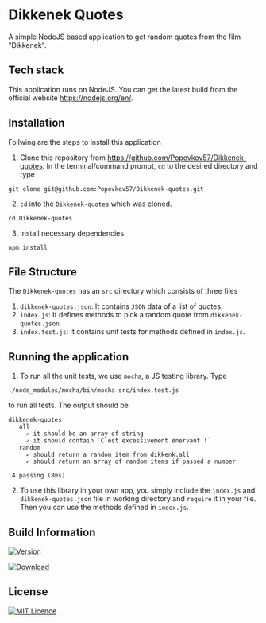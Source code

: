 # Dikkenek Quotes

A simple NodeJS based application to get random quotes from the film "Dikkenek".

## Tech stack
This application runs on NodeJS. You can get the latest build from the official website https://nodejs.org/en/.

## Installation
Follwing are the steps to install this application

1. Clone this repository from https://github.com/Popovkov57/Dikkenek-quotes. In the terminal/command prompt, `cd` to the desired directory and type
```
git clone git@github.com:Popovkov57/Dikkenek-quotes.git
```
2. `cd` into the `Dikkenek-quotes` which was cloned.
```
cd Dikkenek-quotes
```

3. Install necessary dependencies
```
npm install
```

## File Structure
The `Dikkenek-quotes` has an `src` directory which consists of three files

1. `dikkenek-quotes.json`: It contains `JSON` data of a list of quotes.
2. `index.js`: It defines methods to pick a random quote from `dikkenek-quotes.json`.
3. `index.test.js`: It contains unit tests for methods defined in `index.js`.

## Running the application
1. To run all the unit tests, we use `mocha`, a JS testing library. Type
```
./node_modules/mocha/bin/mocha src/index.test.js
```
to run all tests. The output should be
```
dikkenek-quotes
   all
     ✓ it should be an array of string
     ✓ it should contain `C’est excessivement énervant !`
   random
     ✓ should return a random item from dikkenk.all
     ✓ should return an array of random items if passed a number

 4 passing (8ms)
```

2. To use this library in your own app, you simply include the `index.js` and `dikkenek-quotes.json` file in working directory and `require` it in your file. Then you can use the methods defined in `index.js`.


## Build Information

[![Version](https://img.shields.io/npm/v/dikkenek-quotes.svg)]()

[![Download](https://img.shields.io/npm/dm/dikkenek-quotes.svg)]()

## License
[![MIT Licence](https://img.shields.io/npm/l/dikkenek-quotes.svg)]()
